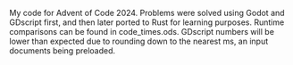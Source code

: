 My code for Advent of Code 2024. 
Problems were solved using Godot and GDscript first, and then later ported to Rust for learning purposes.
Runtime comparisons can be found in code_times.ods. GDscript numbers will be lower than expected due to rounding down to the nearest ms, an input documents being preloaded.

